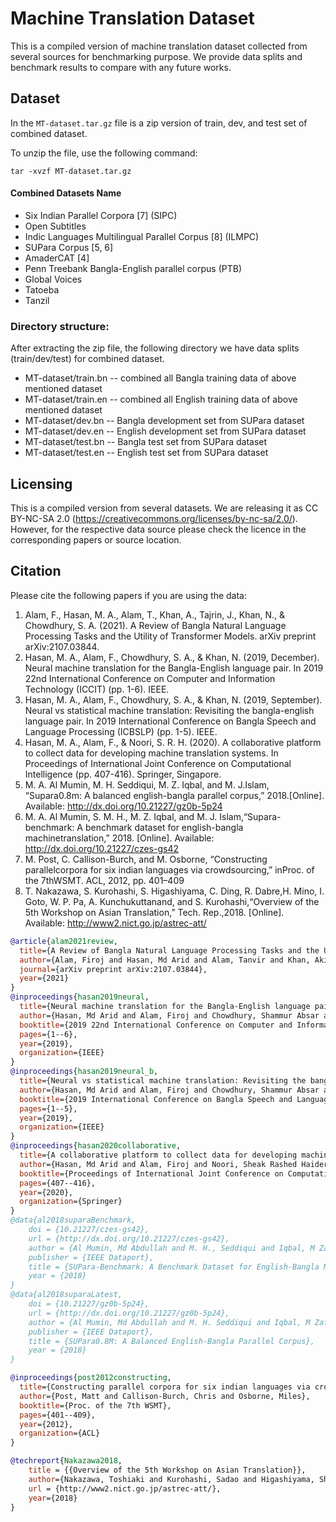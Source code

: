 # Machine Translation Dataset

This is a compiled version of machine translation dataset collected from several sources for benchmarking purpose. We provide data splits and benchmark results to compare with any future works.

## Dataset
In the `MT-dataset.tar.gz` file is a zip version of train, dev, and test set of combined dataset.

To unzip the file, use the following command:
```unzip
tar -xvzf MT-dataset.tar.gz
```
#### Combined Datasets Name
* Six Indian Parallel Corpora [7] (SIPC)
* Open Subtitles
* Indic Languages Multilingual Parallel Corpus [8] (ILMPC)
* SUPara Corpus [5, 6]
* AmaderCAT [4]
* Penn Treebank Bangla-English parallel corpus (PTB)
* Global Voices
* Tatoeba
* Tanzil

### Directory structure:
After extracting the zip file, the following directory we have data splits (train/dev/test) for combined dataset.

* MT-dataset/train.bn -- combined all Bangla training data of above mentioned dataset
* MT-dataset/train.en -- combined all English training data of above mentioned dataset
* MT-dataset/dev.bn -- Bangla development set from SUPara dataset
* MT-dataset/dev.en -- English development set from SUPara dataset
* MT-dataset/test.bn -- Bangla test set from SUPara dataset
* MT-dataset/test.en -- English test set from SUPara dataset


## Licensing
This is a compiled version from several datasets. We are releasing it as CC BY-NC-SA 2.0 (https://creativecommons.org/licenses/by-nc-sa/2.0/). However, for the respective data source please check the licence in the corresponding papers or source location.

## Citation
Please cite the following papers if you are using the data:

1. Alam, F., Hasan, M. A., Alam, T., Khan, A., Tajrin, J., Khan, N., & Chowdhury, S. A. (2021). A Review of Bangla Natural Language Processing Tasks and the Utility of Transformer Models. arXiv preprint arXiv:2107.03844.
2. Hasan, M. A., Alam, F., Chowdhury, S. A., & Khan, N. (2019, December). Neural machine translation for the Bangla-English language pair. In 2019 22nd International Conference on Computer and Information Technology (ICCIT) (pp. 1-6). IEEE.
3. Hasan, M. A., Alam, F., Chowdhury, S. A., & Khan, N. (2019, September). Neural vs statistical machine translation: Revisiting the bangla-english language pair. In 2019 International Conference on Bangla Speech and Language Processing (ICBSLP) (pp. 1-5). IEEE.
4. Hasan, M. A., Alam, F., & Noori, S. R. H. (2020). A collaborative platform to collect data for developing machine translation systems. In Proceedings of International Joint Conference on Computational Intelligence (pp. 407-416). Springer, Singapore.
5. M. A. Al Mumin, M. H. Seddiqui, M. Z. Iqbal, and M. J.Islam, “Supara0.8m: A balanced english-bangla parallel corpus,” 2018.[Online]. Available: http://dx.doi.org/10.21227/gz0b-5p24
6. M. A. Al Mumin, S. M. H., M. Z. Iqbal, and M. J. Islam,“Supara-benchmark: A benchmark dataset for english-bangla machinetranslation,” 2018. [Online]. Available: http://dx.doi.org/10.21227/czes-gs42
7. M. Post, C. Callison-Burch, and M. Osborne, “Constructing parallelcorpora for six indian languages via crowdsourcing,” inProc. of the 7thWSMT. ACL, 2012, pp. 401–409
8. T. Nakazawa, S. Kurohashi, S. Higashiyama, C. Ding, R. Dabre,H. Mino, I. Goto, W. P. Pa, A. Kunchukuttanand, and S. Kurohashi,“Overview of the 5th Workshop on Asian Translation,” Tech. Rep.,2018. [Online]. Available: http://www2.nict.go.jp/astrec-att/


```bib
@article{alam2021review,
  title={A Review of Bangla Natural Language Processing Tasks and the Utility of Transformer Models},
  author={Alam, Firoj and Hasan, Md Arid and Alam, Tanvir and Khan, Akib and Tajrin, Janntatul and Khan, Naira and Chowdhury, Shammur Absar},
  journal={arXiv preprint arXiv:2107.03844},
  year={2021}
}
@inproceedings{hasan2019neural,
  title={Neural machine translation for the Bangla-English language pair},
  author={Hasan, Md Arid and Alam, Firoj and Chowdhury, Shammur Absar and Khan, Naira},
  booktitle={2019 22nd International Conference on Computer and Information Technology (ICCIT)},
  pages={1--6},
  year={2019},
  organization={IEEE}
}
@inproceedings{hasan2019neural_b,
  title={Neural vs statistical machine translation: Revisiting the bangla-english language pair},
  author={Hasan, Md Arid and Alam, Firoj and Chowdhury, Shammur Absar and Khan, Naira},
  booktitle={2019 International Conference on Bangla Speech and Language Processing (ICBSLP)},
  pages={1--5},
  year={2019},
  organization={IEEE}
}
@inproceedings{hasan2020collaborative,
  title={A collaborative platform to collect data for developing machine translation systems},
  author={Hasan, Md Arid and Alam, Firoj and Noori, Sheak Rashed Haider},
  booktitle={Proceedings of International Joint Conference on Computational Intelligence},
  pages={407--416},
  year={2020},
  organization={Springer}
}
@data{al2018suparaBenchmark,
    doi = {10.21227/czes-gs42},
    url = {http://dx.doi.org/10.21227/czes-gs42},
    author = {Al Mumin, Md Abdullah and M. H., Seddiqui and Iqbal, M Zafar and M. J. Islam },
    publisher = {IEEE Dataport},
    title = {SUPara-Benchmark: A Benchmark Dataset for English-Bangla Machine Translation},
    year = {2018}
}
@data{al2018suparaLatest,
    doi = {10.21227/gz0b-5p24},
    url = {http://dx.doi.org/10.21227/gz0b-5p24},
    author = {Al Mumin, Md Abdullah and M. H. Seddiqui and Iqbal, M Zafar and M. J. Islam },
    publisher = {IEEE Dataport},
    title = {SUPara0.8M: A Balanced English-Bangla Parallel Corpus},
    year = {2018}
}

@inproceedings{post2012constructing,
  title={Constructing parallel corpora for six indian languages via crowdsourcing},
  author={Post, Matt and Callison-Burch, Chris and Osborne, Miles},
  booktitle={Proc. of the 7th WSMT},
  pages={401--409},
  year={2012},
  organization={ACL}
}

@techreport{Nakazawa2018,
    title = {{Overview of the 5th Workshop on Asian Translation}},
    author={Nakazawa, Toshiaki and Kurohashi, Sadao and Higashiyama, Shohei and Ding, Chenchen and Dabre, Raj and Mino, Hideya and Goto, Isao and Pa, Win Pa and Kunchukuttanand, Anoop and  Kurohashi, Sadao },
    url = {http://www2.nict.go.jp/astrec-att/},
    year={2018}
}

```
